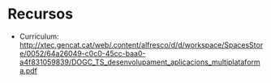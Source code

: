 
# Recursos
- Curriculum: http://xtec.gencat.cat/web/.content/alfresco/d/d/workspace/SpacesStore/0052/64a26049-c0c0-45cc-baa0-a4f831059839/DOGC_TS_desenvolupament_aplicacions_multiplataforma.pdf
